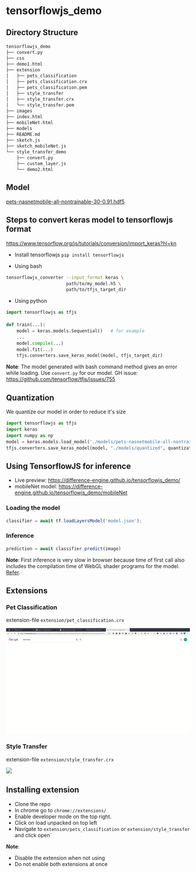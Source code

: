 # tensorflowjs_demo

## Directory Structure

```
tensorflowjs_demo
├── convert.py
├── css
├── demo1.html
├── extension
│   ├── pets_classification
│   ├── pets_classification.crx
│   ├── pets_classification.pem
│   ├── style_transfer
│   ├── style_transfer.crx
│   └── style_transfer.pem
├── images
├── index.html
├── mobileNet.html
├── models
├── README.md
├── sketch.js
├── sketch_mobileNet.js
└── style_transfer_demo
    ├── convert.py
    ├── custom_layer.js
    └── demo2.html

```

## Model
[pets-nasnetmobile-all-nontrainable-30-0.91.hdf5](https://drive.google.com/file/d/1YW1SQ0C3Qb8bDSYzcwgC1kcBF_lb9716/view?usp=sharing_eip&ts=5c877267)


## Steps to convert keras model to tensorflowjs format
https://www.tensorflow.org/js/tutorials/conversion/import_keras?hl=kn
- Install tensorflowjs
`pip install tensorflowjs`

- Using bash
```bash
tensorflowjs_converter --input_format keras \
                       path/to/my_model.h5 \
                       path/to/tfjs_target_dir
```

- Using python
```python
import tensorflowjs as tfjs

def train(...):
    model = keras.models.Sequential()   # for example
    ...
    model.compile(...)
    model.fit(...)
    tfjs.converters.save_keras_model(model, tfjs_target_dir)
```

**Note**: The model generated with bash command method gives an error
while loading. Use `convert.py` for our model.
GH issue: https://github.com/tensorflow/tfjs/issues/755

## Quantization
We quantize our model in order to reduce it's size
```python
import tensorflowjs as tfjs
import keras
import numpy as np
model = keras.models.load_model('./models/pets-nasnetmobile-all-nontrainable-30-0.91.hdf5')
tfjs.converters.save_keras_model(model, "./models/quantized", quantization_dtype=np.uint8)
```


## Using TensorflowJS for inference
- Live preview: https://difference-engine.github.io/tensorflowjs_demo/
- mobileNet model: https://difference-engine.github.io/tensorflowjs_demo/mobileNet 
### Loading the model
```javascript
classifier = await tf.loadLayersModel('model.json');
```
### Inference
```javascript
prediction = await classifier.predict(image)
```
**Note**: First inference is very slow in browser because time of first call also includes the compilation time of WebGL shader programs for the model. [Refer](https://github.com/tensorflow/tfjs-converter#faq).


## Extensions

### Pet Classification
extension-file `extension/pet_classification.crx`

<img src="images/pet_demo.gif">

### Style Transfer

extension-file `extension/style_transfer.crx`

<img src="images/style_demo.gif">


## Installing extension

- Clone the repo
- In chrome go to `chrome://extensions/`
- Enable developer mode on the top right.
- Click on load unpacked on top left
- Navigate to `extension/pets_classification` or `extension/style_transfer` and click open`

**Note**: 
- Disable the extension when not using
- Do not enable both extensions at once
